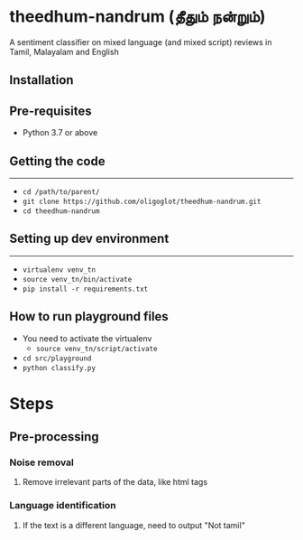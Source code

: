 # theedhum-nandrum (தீதும் நன்றும்)
A sentiment classifier on mixed language (and mixed script) reviews in Tamil, Malayalam and English

## Installation
## Pre-requisites
* Python 3.7 or above
## Getting the code
----------------
* `cd /path/to/parent/`
* `git clone https://github.com/oligoglot/theedhum-nandrum.git`
* `cd theedhum-nandrum`

## Setting up dev environment
----------------
* `virtualenv venv_tn`
* `source venv_tn/bin/activate`
* `pip install -r requirements.txt `

## How to run playground files
* You need to activate the virtualenv
    * `source venv_tn/script/activate`
* `cd src/playground`
* `python classify.py`

# Steps
## Pre-processing
### Noise removal
1. Remove irrelevant parts of the data, like html tags

### Language identification
1. If the text is a different language, need to output "Not tamil"
